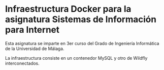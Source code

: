 # Infraestructura Docker para la asignatura Sistemas de Información para Internet

Esta asignatura se imparte en 3er curso del Grado de Ingeniería Informática de la Universidad de Málaga.

La infraestructura consiste en un contenedor MySQL y otro de Wildfly interconectados.
